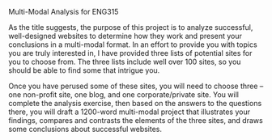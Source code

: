 Multi-Modal Analysis for ENG315

As the title suggests, the purpose of this project is to analyze successful, well-designed websites to determine how they work and present your conclusions in a multi-modal format. In an effort to provide you with topics you are truly interested in, I have provided three lists of potential sites for you to choose from. The three lists include well over 100 sites, so you should be able to find some that intrigue you.

Once you have perused some of these sites, you will need to choose three – one non-profit site, one blog, and one corporate/private site. You will complete the analysis exercise, then based on the answers to the questions there, you will draft a 1200-word multi-modal project that illustrates your findings, compares and contrasts the elements of the three sites, and draws some conclusions about successful websites.